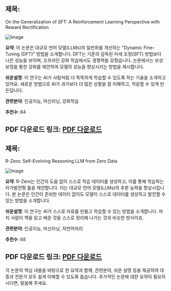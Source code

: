 ## 제목:
On the Generalization of SFT: A Reinforcement Learning Perspective with Reward Rectification

![Image](https://cdn-thumbnails.huggingface.co/social-thumbnails/papers/2508.05629.png)

**요약**:
이 논문은 대규모 언어 모델(LLMs)의 일반화를 개선하는 "Dynamic Fine-Tuning (DFT)" 방법을 소개합니다. DFT는 기존의 감독된 미세 조정(SFT) 방법보다 나은 성능을 보이며, 오프라인 강화 학습에서도 경쟁력을 갖췄습니다. 논문에서는 보상 보정을 통한 강화를 제안하여 모델의 성능을 향상시키는 방법을 제시합니다.

**쉬운설명**:
이 연구는 AI가 사람처럼 더 똑똑하게 학습할 수 있도록 하는 기술을 소개하고 있어요. 새로운 방법으로 AI가 과거보다 더 많은 상황을 잘 이해하고, 적응할 수 있게 만든답니다.

**관련분야**:
인공지능, 머신러닝, 강화학습

**추천수**:
84

**PDF 다운로드 링크**: [PDF 다운로드](https://arxiv.org/pdf/2508.05629)
---

## 제목:
R-Zero: Self-Evolving Reasoning LLM from Zero Data

![Image](https://cdn-thumbnails.huggingface.co/social-thumbnails/papers/2508.05004.png)

**요약**:
R-Zero는 인간의 도움 없이 스스로 학습 데이터를 생성하고, 이를 통해 학습하는 자가발전형 틀을 제안합니다. 이는 대규모 언어 모델(LLMs)의 추론 능력을 향상시킵니다. 본 논문은 인간이 준비한 데이터 없이도 모델이 스스로 데이터를 생성하고 발전할 수 있는 방법을 소개합니다.

**쉬운설명**:
이 연구는 AI가 스스로 자료를 만들고 학습할 수 있는 방법을 소개합니다. 마치 사람이 책을 읽고 배운 것을 스스로 정리해 나가는 것과 비슷한 방식이죠.

**관련분야**:
인공지능, 머신러닝, 자연어처리

**추천수**:
68

**PDF 다운로드 링크**: [PDF 다운로드](https://arxiv.org/pdf/2508.05004)
---

각 논문의 핵심 내용을 바탕으로 한 요약과 함께, 관련분야, 쉬운 설명 등을 제공하여 대중과 전문가 모두 쉽게 이해할 수 있도록 돕습니다. 추가적인 논문에 대한 요약이 필요하시다면, 말씀해 주세요.